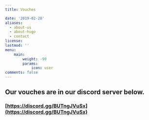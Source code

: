 ```yaml
---
title: Vouches

date: '2019-02-28'
aliases:
  - about-us
  - about-hugo
  - contact
license: 
lastmod: ''
menu:
    main: 
        weight: -90
        params:
            icon: user
comments: false
---
```


## Our vouches are in our discord server below.
### [https://discord.gg/BUTngJVuSx](https://discord.gg/BUTngJVuSx)